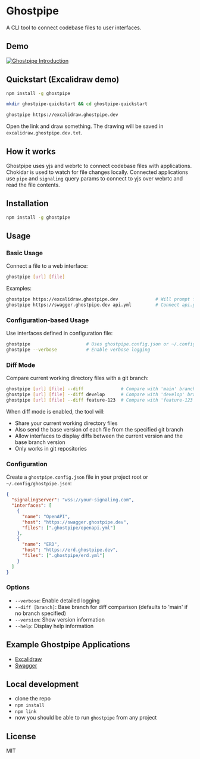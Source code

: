 # Ghostpipe

A CLI tool to connect codebase files to user interfaces.

## Demo

[![Ghostpipe Introduction](https://img.youtube.com/vi/XsxF9AgCq6k/hqdefault.jpg)](https://www.youtube.com/watch?v=XsxF9AgCq6k)

## Quickstart (Excalidraw demo)

```bash
npm install -g ghostpipe
```

```bash
mkdir ghostpipe-quickstart && cd ghostpipe-quickstart
```

```bash
ghostpipe https://excalidraw.ghostpipe.dev
```

Open the link and draw something. The drawing will be saved in `excalidraw.ghostpipe.dev.txt`.

## How it works

Ghostpipe uses yjs and webrtc to connect codebase files with applications. Chokidar is used to watch for file changes locally. Connected applications use `pipe` and `signaling` query params to connect to yjs over webrtc and read the file contents.

## Installation

```bash
npm install -g ghostpipe
```

## Usage

### Basic Usage

Connect a file to a web interface:

```bash
ghostpipe [url] [file]
```

Examples:
```bash
ghostpipe https://excalidraw.ghostpipe.dev              # Will prompt for file or create one
ghostpipe https://swagger.ghostpipe.dev api.yml         # Connect api.yml to Swagger interface
```

### Configuration-based Usage

Use interfaces defined in configuration file:

```bash
ghostpipe                     # Uses ghostpipe.config.json or ~/.config/ghostpipe/config.json
ghostpipe --verbose           # Enable verbose logging
```

### Diff Mode

Compare current working directory files with a git branch:

```bash
ghostpipe [url] [file] --diff              # Compare with 'main' branch (default)
ghostpipe [url] [file] --diff develop      # Compare with 'develop' branch
ghostpipe [url] [file] --diff feature-123  # Compare with 'feature-123' branch
```

When diff mode is enabled, the tool will:
- Share your current working directory files
- Also send the base version of each file from the specified git branch
- Allow interfaces to display diffs between the current version and the base branch version
- Only works in git repositories

### Configuration

Create a `ghostpipe.config.json` file in your project root or `~/.config/ghostpipe.json`:

```json
{
  "signalingServer": "wss://your-signaling.com",
  "interfaces": [
    {
      "name": "OpenAPI",
      "host": "https://swagger.ghostpipe.dev",
      "files": [".ghostpipe/openapi.yml"]
    },
    {
      "name": "ERD",
      "host": "https://erd.ghostpipe.dev",
      "files": [".ghostpipe/erd.yml"]
    }
  ]
}
```

### Options

- `--verbose`: Enable detailed logging
- `--diff [branch]`: Base branch for diff comparison (defaults to 'main' if no branch specified)
- `--version`: Show version information
- `--help`: Display help information

## Example Ghostpipe Applications

- [Excalidraw](https://github.com/inputlogic/ghostpipe-excalidraw)
- [Swagger](https://github.com/inputlogic/ghostpipe-swagger)

## Local development

- clone the repo
- `npm install`
- `npm link`
- now you should be able to run `ghostpipe` from any project

## License

MIT
